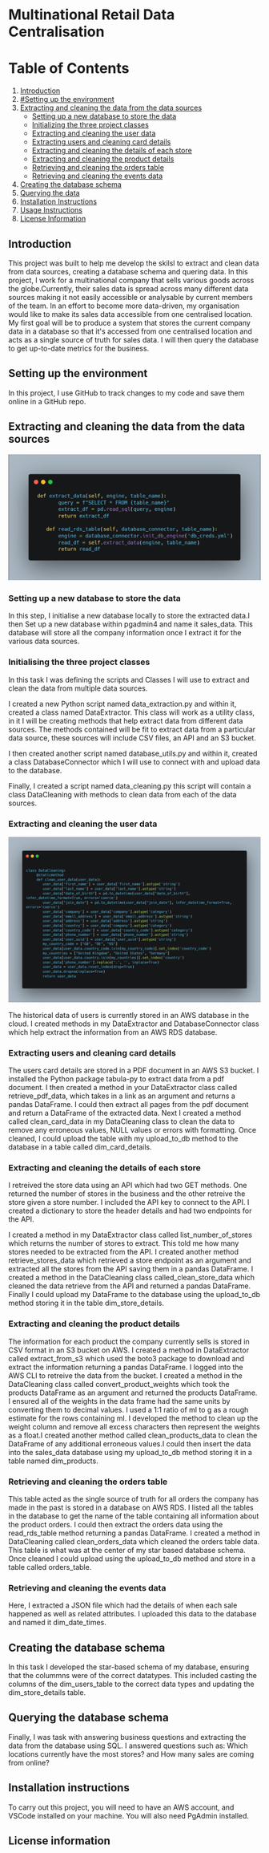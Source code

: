 # Multinational Retail Data Centralisation

# Table of Contents
1. [Introduction](#introduction)
2. [#Setting up the environment](#Setting-up-the-environment)
3. [Extracting and cleaning the data from the data sources](#Extracting-and-cleaning-the-data-from-the-data-sources)
    - [Setting up a new database to store the data](#Setting-up-a-new-database-to-store-the-data)
    - [Initializing the three project classes](#Initializing-the-three-project-classes)
    - [Extracting and cleaning the user data](#Extracting-and-cleaning-the-user-data)
    - [Extracting users and cleaning card details](#Extracting-users-and-cleaning-card-details)
    - [Extracting and cleaning the details of each store](#Extracting-and-cleaning-the-details-of-each-store)
    - [Extracting and cleaning the product details](#Extracting-and-cleaning-the-product-details)
    - [Retrieving and cleaning the orders table](#Retrieving-and-cleaning-the-orders-table)
    - [Retrieving and cleaning the events data](#Retrieving-and-cleaning-the-events-data)
4. [Creating the database schema](#Creating-the-database-schema)
5. [Querying the data](#Querying-the-data)
7. [Installation Instructions](#Installation-Instructions)
8. [Usage Instructions](#Usage-Instructions)
9. [License Information](#License-Information)
    
## Introduction


This project was built to help me develop the skilsl to extract and clean data from data sources, creating a database schema and quering data.
In this project, I work for a multinational company that sells various goods across the globe.Currently, their sales data is spread across many different data sources making it not easily accessible or analysable by current members of the team.
In an effort to become more data-driven, my organisation would like to make its sales data accessible from one centralised location. My first goal will be to produce a system that stores the current company data in a database so that it's accessed from one centralised location and acts as a single source of truth for sales data. I will then query the database to get up-to-date metrics for the business. 

## Setting up the environment

In this project, I use GitHub to track changes to my code and save them online in a GitHub repo. 

## Extracting and cleaning the data from the data sources

![Alt text](image-1.png)



### Setting up a new database to store the data

In this step, I initialise a new database locally to store the extracted data.I then Set up a new database within pgadmin4 and name it sales_data.
This database will store all the company information once I extract it for the various data sources.

### Initialising the three project classes

In this task I was defining the scripts and Classes I will use to extract and clean the data from multiple data sources.

I created a new Python script named data_extraction.py and within it, created a class named DataExtractor. This class will work as a utility class, in it I will be creating methods that help extract data from different data sources. The methods contained will be fit to extract data from a particular data source, these sources will include CSV files, an API and an S3 bucket.

I then created another script named database_utils.py and within it, created a class DatabaseConnector which I will use to connect with and upload data to the database.

Finally, I created a script named data_cleaning.py this script will contain a class DataCleaning with methods to clean data from each of the data sources.


### Extracting and cleaning the user data

![Alt text](image.png)

The historical data of users is currently stored in an AWS database in the cloud.
I created methods in my DataExtractor and DatabaseConnector class which help extract the information from an AWS RDS database.

### Extracting users and cleaning card details
The users card details are stored in a PDF document in an AWS S3 bucket.
I installed the Python package tabula-py to extract data from a pdf document. I then
created a method in your DataExtractor class called retrieve_pdf_data, which takes in a link as an argument and returns a pandas DataFrame. I could then extract all pages from the pdf document and return a DataFrame of the extracted data. Next I created a method called clean_card_data in my DataCleaning class to clean the data to remove any erroneous values, NULL values or errors with formatting.
Once cleaned, I could upload the table with my upload_to_db method to the database in a table called dim_card_details.

### Extracting and cleaning the details of each store
I retreived the store data using an API which had two GET methods. One returned the number of stores in the business and the other retreive the store given a store number. I included the API key to connect to the API. I created a dictionary to store the header details and had two endpoints for the API. 

I created a method in my DataExtractor class called list_number_of_stores which returns the number of stores to extract. This told me how many stores needed to be extracted from the API. I created another method retrieve_stores_data which retrieved a store endpoint as an argument and extracted all the stores from the API saving them in a pandas DataFrame. I created a method in the DataCleaning class called_clean_store_data which cleaned the data retrieve from the API and returned a pandas DataFrame. Finally I could upload my DataFrame to the database using the upload_to_db method storing it in the table dim_store_details.

### Extracting and cleaning the product details
The information for each product the company currently sells is stored in CSV format in an S3 bucket on AWS. I created a method in DataExtractor called extract_from_s3 which used the boto3 package to download and extract the information returning a pandas DataFrame. I logged into the AWS CLI to retreive the data from the bucket.
I created a method in the DataCleaning class called convert_product_weights which took the products DataFrame as an argument and returned the products DataFrame. I ensured all of the weights in the data frame had the same units by converting them to decimal values. I used a 1:1 ratio of ml to g as a rough estimate for the rows containing ml.
I developed the method to clean up the weight column and remove all excess characters then represent the weights as a float.I created another method called clean_products_data to clean the DataFrame of any additional erroneous values.I could then insert the data into the sales_data database using my upload_to_db method storing it in a table named dim_products.

### Retrieving and cleaning the orders table
This table acted as the single source of truth for all orders the company has made in the past is stored in a database on AWS RDS. I listed all the tables in the database to get the name of the table containing all information about the product orders.
I could then extract the orders data using the read_rds_table method returning a pandas DataFrame. I created a method in DataCleaning called clean_orders_data which cleaned the orders table data.
This table is what was at the center of my star based database schema.
Once cleaned I could  upload using the upload_to_db method and store in a table called orders_table.

### Retrieving and cleaning the events data
Here, I extracted a JSON file which had the details of when each sale happened as well as related attributes. I uploaded this data to the database and named it dim_date_times.

## Creating the database schema

In this task I developed the star-based schema of my database, ensuring that the colummns were of the correct datatypes. This included casting the columns of the dim_users_table to the correct data types and updating the dim_store_details table.


## Querying the database schema

Finally, I was task with answering business questions and extracting the data from the database using SQL. I answered questions such as: Which locations currently have the most stores? and How many sales are coming from online?


## Installation instructions

To carry out this project, you will need to have an AWS account, and VSCode installed on your machine. You will also need PgAdmin installed.

## License information



















